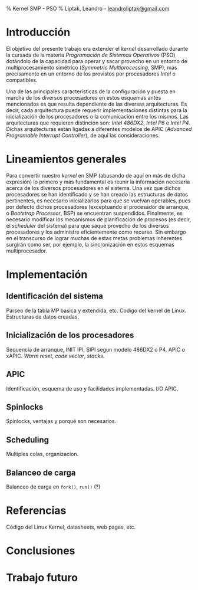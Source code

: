 % Kernel SMP - PSO
% Liptak, Leandro - leandroliptak@gmail.com

Introducción
============

El objetivo del presente trabajo era extender el _kernel_ desarrollado durante la cursada de la materia _Programación de Sistemas Operativos_ (PSO) dotándolo de la capacidad para operar y sacar provecho en un entorno de multiprocesamiento simétrico (_Symmetric Multiprocessing_, SMP), más precisamente en un entorno de los provistos por procesadores _Intel_ o compatibles.

Una de las principales características de la configuración y puesta en marcha de los diversos procesadores en estos esquemas antes mencionados es que resulta dependiente de las diversas arquitecturas. Es decir, cada arquitectura puede requerir implementaciones distintas para la inicialización de los procesadores o la comunicación entre los mismos. Las arquitecturas que requieren distinción son: _Intel 486DX2_, _Intel P6_ e _Intel P4_. Dichas arquitecturas están ligadas a diferentes modelos de APIC (_Advanced Programable Interrupt Controller_), de aquí las consideraciones.

Lineamientos generales
======================

Para convertir nuestro _kernel_ en SMP (abusando de aquí en más de dicha expresión) lo primero y más fundamental es reunir la información necesaria acerca de los diversos procesadores en el sistema. Una vez que dichos procesadores se han identificado y se han creado las estructuras de datos pertinentes, es necesario inicializarlos para que se vuelvan operables, pues por defecto dichos procesadores (exceptuando el procesador de arranque, o _Bootstrap Processor_, BSP) se encuentran suspendidos. Finalmente, es necesario modificar los mecanismos de planificación de procesos (es decir, el _scheduler_ del sistema) para que saque provecho de los diversos procesadores y los administre eficientemente como recurso. Sin embargo en el transcurso de lograr muchas de estas metas problemas inherentes surgirán como ser, por ejemplo, la sincronización en estos esquemas multiprocesador.

Implementación
==============

Identificación del sistema
--------------------------

Parseo de la tabla MP basica y extendida, etc. Codigo del kernel de Linux. Estructuras de datos creadas.

Inicialización de los procesadores
----------------------------------

Sequencia de arranque, INIT IPI, SIPI segun modelo 486DX2 o P4, APIC o xAPIC. _Warm reset_, _code vector_, _stacks_.

APIC
----

Identificación, esquema de uso y facilidades implementadas. I/O APIC.

Spinlocks
---------

Spinlocks, ventajas y porqué son necesarios.

Scheduling
----------

Multiples colas, organizacion.

Balanceo de carga
-----------------

Balanceo de carga en `fork()`, `run()` (?)

Referencias
===========

Código del Linux Kernel, datasheets, web pages, etc.

Conclusiones
============

Trabajo futuro
==============
